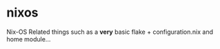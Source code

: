 # nixos
Nix-OS Related things such as a **very** basic flake + configuration.nix and home module...
